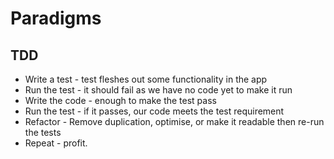 # Paradigms

## TDD

- Write a test - test fleshes out some functionality in the app
- Run the test - it should fail as we have no code yet to make it run
- Write the code - enough to make the test pass
- Run the test - if it passes, our code meets the test requirement
- Refactor - Remove duplication, optimise, or make it readable then re-run the tests
- Repeat - profit.


